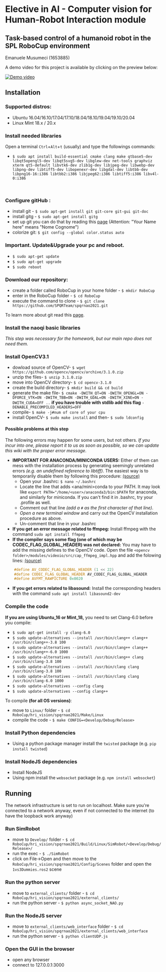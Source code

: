 # Elective in AI - Computer vision for Human-Robot Interaction module
## Task-based control of a humanoid robot in the SPL RoboCup environment


Emanuele Musumeci (1653885)

A demo video for this project is available by clicking on the preview below:

[![Demo video](https://img.youtube.com/vi/b0sAqXbuW9w/0.jpg)](https://www.youtube.com/watch?v=b0sAqXbuW9w "Task-based control of a humanoid robot in the SPL RoboCup environment")

## Installation


### Supported distros:
* Ubuntu 16.04/16.10/17.04/17.10/18.04/18.10/19.04/19.10/20.04
* Linux Mint 18.x / 20.x

### Install needed libraries
Open a terminal `Ctrl`+`Alt`+`t` (usually) and type the followings commands: <br>
* `$ sudo apt install build-essential cmake clang make qtbase5-dev libqt5opengl5-dev libqt5svg5-dev libglew-dev net-tools graphviz xterm qt5-default libvtk6-dev zlib1g-dev libjpeg-dev libwebp-dev libpng-dev libtiff5-dev libopenexr-dev libgdal-dev libtbb-dev libpng16-16:i386 libtbb2:i386 libjpeg62:i386 libtiff5:i386 libv4l-0:i386` 


<br>

### Configure gitHub :
  * install git - `$ sudo apt-get install git git-core git-gui git-doc`
  * install gitg - `$ sudo apt-get install gitg`
  * set up git you can do that by reading this [page](http://help.github.com/linux-set-up-git) (Attention: "Your Name here" means "Nome Cognome")
  * colorize git: `$ git config --global color.status auto`


### Important. Update&Upgrade your pc and reboot.
* `$ sudo apt-get update`
* `$ sudo apt-get upgrade`
* `$ sudo reboot`

### Download our repository:
  * create a folder called RoboCup in your home folder - `$ mkdir RoboCup`
  * enter in the RoboCup folder - `$ cd RoboCup`
  * execute the command to clone - `$ git clone https://github.com/SPQRTeam/spqrnao2021.git`

To learn more about git read this [page](http://www.codeschool.com/courses/try-git).


### Install the naoqi basic libraries
*This step was necessary for the homework, but our main repo does not need them.*

### Install OpenCV3.1
* dowload source of OpenCV- `$ wget https://github.com/opencv/opencv/archive/3.1.0.zip`
* unzip the files- `$ unzip 3.1.0.zip`
* move into OpenCV directory- `$ cd opencv-3.1.0`
* create the build directory- `$ mkdir build && cd build`
* generate the make file- `$ cmake -DWITH_QT=ON -DWITH_OPENGL=ON -DFORCE_VTK=ON -DWITH_TBB=ON -DWITH_GDAL=ON -DWITH_XINE=ON -DWITH_CUDA=OFF ..` **if you have trouble with stdlib add this flag** `-DENABLE_PRECOMPILED_HEADERS=OFF`
* compile- `$ make -j#num of core of your cpu`
* install OpenCV- `$ sudo make install` and then- `$ sudo ldconfig`

#### Possible problems at this step

The following errors may happen for some users, but not others. *If you incur into one, please report it to us as soon as possible, so we can update this wiki with the proper error message.*

* **IMPORTANT FOR ANACONDA/MINICONDA USERS:** Either of them can mess with the installation process by generating seemingly unrelated errors *(e.g. an undefined reference to libtiff)*. The easiest way is to temporarily disable them by following this procedure: [(source)](https://github.com/colmap/colmap/issues/188#issuecomment-440665679)
  - Open your .bashrc: `$ nano ~/.bashrc`
  - Locate the line that adds <ana/mini>conda to your PATH. It may look like `export PATH="/home/<user>/anaconda3/bin:$PATH` for anaconda, and similarly for miniconda. If you can't find it in .bashrc, try your .profile as well.
  - Comment out that line *(add a `#` as the first character of that line)*.
  - *Open a new terminal window* and carry out the OpenCV installation procedure as above.
  - Un-comment that line in your .bashrc
* **If you get an error message related to ffmpeg:** Install ffmpeg with the command `sudo apt install ffmpeg`
* **If the compiler says some flag (one of which may be CODEC_FLAG_GLOBAL_HEADER) was not declared:** You may have to add the missing defines to the OpenCV code. Open the file `<opencv folder>/modules/videoio/src/cap_ffmpeg_impl.hpp` and add the folowing lines: [(source)](https://stackoverflow.com/a/47005401)
```c++
    #define AV_CODEC_FLAG_GLOBAL_HEADER (1 << 22)
    #define CODEC_FLAG_GLOBAL_HEADER AV_CODEC_FLAG_GLOBAL_HEADER
    #define AVFMT_RAWPICTURE 0x0020
```
* **If you get errors related to libasound:** Install the corresponding headers with the command `sudo apt install libasound2-dev`

### Compile the code 
**If you are using Ubuntu_16 or Mint_18,** you need to set Clang-6.0 before you compile: 
* `$ sudo apt-get install -y clang-6.0 `
* `$ sudo update-alternatives --install /usr/bin/clang++ clang++ /usr/bin/clang++-3.8 100 `
* `$ sudo update-alternatives --install /usr/bin/clang++ clang++ /usr/bin/clang++-6.0 1000 `
* `$ sudo update-alternatives --install /usr/bin/clang++ clang /usr/bin/clang-3.8 100 `
* `$ sudo update-alternatives --install /usr/bin/clang clang /usr/bin/clang-3.8 100 `
* `$ sudo update-alternatives --install /usr/bin/clang clang /usr/bin/clang-6.0 1000 `
* `$ sudo update-alternatives --config clang `
* `$ sudo update-alternatives --config clang++ `

To compile **(for all OS versions)**:
* move to `Linux/` folder - `$ cd RoboCup/hri_vision/spqrnao2021/Make/Linux`
* compile the code - `$ make CONFIG=<Develop/Debug/Release>` 

### Install Python dependencies
* Using a python package manager install the `twisted` package (e.g. `pip install twisted`)

### Install NodeJS dependencies
* Install NodeJS
* Using npm install the `websocket` package (e.g. `npm install websocket`)

## Running

The network infrastructure is set to run on localhost. Make sure you're connected to a network anyway, even if not connected to the internet (to have the loopback work anyway)

### Run SimRobot
* move to `Develop/` folder - `$ cd RoboCup/hri_vision/spqrnao2021/Build/Linux/SimRobot/<Develop/Debug/Release>/`
* run the exec - `$ ./SimRobot` 
* click on File->Open and then move to the `RoboCup/hri_vision/spqrnao2021/Config/Scenes` folder and open the `1vs3Dummies.ros2` scene

### Run the python server
* move to `external_clients/` folder - `$ cd RoboCup/hri_vision/spqrnao2021/external_clients/`
* run the python server - `$ python async_socket_NAO.py`

### Run the NodeJS server
* move to `external_clients/web_interface` folder - `$ cd RoboCup/hri_vision/spqrnao2021/external_clients/web_interface`
* run the python server - `$ python clientUDP.js`

### Open the GUI in the browser
* open any browser
* connect to 127.0.0.1:3000

